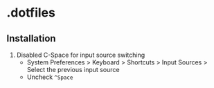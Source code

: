 # .dotfiles

## Installation

1. Disabled C-Space for input source switching
    - System Preferences > Keyboard > Shortcuts > Input Sources > Select the previous input source
    - Uncheck `^Space`